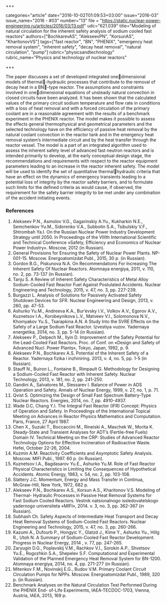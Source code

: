 +++

categories="article"
date="2016-10-02T01:09:53+03:00"
issue="2016-03"
issue_name="2016 - #03"
number="13"
file = "https://static.nuclear-power-engineering.ru/articles/2016/03/13.pdf"
udc="621.039"
title="Modeling of natural circulation for the inherent safety analysis of sodium cooled fast reactors"
authors=["BochkarevAS", "AlekseevPN", "KorsunAS", "KharitonovVS"]
tags=["fast reactor", "BN", "PHENIX", "emergency heat removal system", "inherent safety", "decay heat removal", "natural circulation", "pump"]
rubric="physicsandtechnology"
rubric_name="Physics and technology of nuclear reactors"

+++

The paper discusses a set of developed integrated onedimensional models of thermal-hydraulic processes that contribute to the removal of decay heat in a BN-type reactor. 
The assumptions and constraints involved in onedimensional equations of unsteady natural convection in closed circuits have been analyzed. 
It has been shown that the calculated values of the primary circuit sodium temperature and flow rate in conditions with a loss of heat removal and with a forced circulation of the primary coolant are in a reasonable agreement with the results of a benchmark experiment in the PHENIX reactor. 
The model makes it possible to assess the effects general thermophysical and geometrical parameters and the selected technology have on the efficiency of passive heat removal by the natural coolant convection in the reactor tank and in the emergency heat removal system’s intermediate circuit and by the heat transfer through the reactor vessel. 
The model is a part of an integrated algorithm used to assess the inherent safety level of advanced fast neutron reactors and is intended primarily to develop, at the early conceptual design stage, the recommendations and requirements with respect to the reactor equipment parameters leading to an increase in the reactor inherent safety. 
The model will be used to identify the set of quantitative thermalhydraulic criteria that have an effect on the dynamics of emergency transients leading to a potential loss of integrity by the reactor safety barriers, and to formulate such limits for the defined criteria as would cause, if observed, the requirement for the safety barrier integrity to be met under any combination of the accident initiating events.

### References

1. Alekseev P.N., Asmolov V.G., Gagarinskiy A.Yu., Kukharkin N.E., Semchenkov Yu.M., Sidorenko V.A., Subbotin S.A., Tsibulskiy V.F., Shtrombah Ya.I. On the Russian Nuclear Power Industry Development Strategy until 2050. In Proceedings of the VIIIth International Scientific and Technical Conference «Safety, Efficiency and Economics of Nuclear Power Industry». Moscow, 2012 (in Russian).
2. General Provisions for Ensuring the Safety of Nuclear Power Plants. NP-001-15. Moscow. Energoatomizdat Publ., 2015, 30 p. (in Russian).
3. Gordon B.G., Piskunova N.A. On Recommendations For Increasing The Inherent Safety Of Nuclear Reactors. Atomnaya energiya, 2011, v. 110, no. 2, pp. 73-137 (in Russian).
4. Tanju S. A Review of Inherent Safety Characteristics of Metal Alloy Sodium-Cooled Fast Reactor Fuel Against Postulated Accidents. Nuclear Engineering and Technology, 2015, v. 47, no. 3, pp. 227-239.
5. Burgazzi L. Analysis of Solutions for Passively Activated Safety Shutdown Devices for SFR. Nuclear Engineering and Design, 2013, v. 260, pp. 47-53.
6. Ashurko Yu.M., Andreeva K.A., Bur’evsky I.V., Volkov A.V., Egorov A.V., Kuznetsov I.A., Korobeynikova L.V., Matveev V.I., Solomonova N.V., Khomyakov Yu.S., Tsarapkina A.N. A Study Into the SVRE Effects on the Safety of a Large Sodium Fast Reactor. Izvestiya vuzov. Yadernaya energetika, 2014, no. 3, pp. 5-14 (in Russian).
7. Alekseev P., Delpech M., Ilyin D. Improvement of the Safety Potential for the Lead-Cooled Fast Reactors. Proc. of Conf. on «Design and Safety of Advanced Nucl. Power Plants», Tokyo, Japan, 1992, p. 9.
8. Alekseev P.N., Bochkarev A.S. Potential of the Inherent Safety of a Reactor. Yadernaya fizika i inzhiniring. 2013, v. 4, no. 5, pp. 1-5 (in Russian).
9. Stauff N., Buiron L., Fontaine B., Rimpault G. Methodology for Designing a Sodium-Cooled Fast Reactor with Inherent Safety. Nuclear Technology, 2013, v. 181, no. 2, pp. 241-250.
10. Gandini A., Salvatores M., Slessarev I. Balance of Power in ADS Operation and Safety. Annals of Nuclear Energy, 1999, v. 27, no. 1, p. 71.
11. Qvist S. Optimizing the Design of Small Fast Spectrum Battery-Type Nuclear Reactors. Energies, 2014, no. 7, pp. 4910-4937.
12. Wade D.C, Chang Y.I. The Integral Fast Reactor (IFR) Concept: Physics of Operation and Safety. In Proceedings of the International Topical Meeting on Advances in Reactor Physics Mathematics and Computation. Paris, France, 27 April 1987.
13. Chen X., Suzuki T., Boccaccini M., Rineiski A., Maschek W., Morita K. Steady-State and Transient Analyses for ADT’s (Fertile-free Fuels) Domain IV. Technical Meeting on the CRP: Studies of Advanced Reactor Technology Options for Effective Incineration of Radioactive Waste. Hefei, October 22-26, 2004.
14. Kuzmin A.M. Reactivity Coefficients and Asymptotic Safety Analysis. Moscow. MIFI Publ., 1997. 60 p. (in Russian).
15. Kuznetsov I.A., Bagdasarov Yu.E., Ashurko Yu.M. Role of Fast Reactor Physical Characteristics in Limiting the Consequences of Hypothetical Accidents. Atomic Energy, 1983, v. 54, no. 2, pp. 103-108.
16. Slattery J.C. Momentum, Energy and Mass Transfer in Continua, McGraw-Hill, New York, 1972, 682 p.
17. Alekseev P.N., Bochkarev A.S., Korsun A.S., Kharitonov V.S. Modeling of Thermal- Hydraulic Processes in Passive Heat Removal Systems for Fast Sodium Cooled Reactors. Vestnik natsionalnogo issledovatelskogo yadernogo universiteta «MIFI», 2014. v. 3, no. 3, pp. 362-367 (in Russian).
18. Subhash Ch. Safety Aspects of Intermediate Heat Transport and Decay Heat Removal Systems of Sodium-Cooled Fast Reactors. Nuclear Engineering and Technology, 2015, v. 47, no. 3, pp. 260-266.
19. Kazumi A., Dufourb P., Hongyic Y., Glatzd J., Kime Y., Ashurko Yu., Hillg R., Utoh N. A Summary of Sodium-Cooled Fast Reactor Development. Progress in Nuclear Energy, 2014 , v. 77, pp. 247-265.
20. Zaryugin D.G., Poplavskij V.M., Rachkov V.I., Sorokin A.P., Shvetsov Yu.E., Rogozhkin S.A., Shepelev S.F. Computational and Experimental Validation of the Planned Emergency Heat Removal System for BN-1200. Atomnaya energiya, 2014, no. 4, pp. 271-277 (in Russian).
21. Mitenkov F.M., Novinskij E.G., Budov V.M. Primary Coolant Circuit Circulation Pumps for NPPs. Moscow. Energoatomizdat Publ., 1989, 320 p. (in Russian).
22. Benchmark Analyses on the Natural Circulation Test Performed During the PHENIX End- of-Life Experiments, IAEA-TECDOC-1703, Vienna, Austria, IAEA, 2013, 169 p.